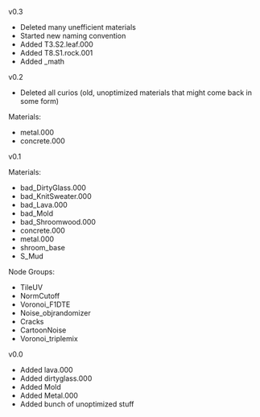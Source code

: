 v0.3

 - Deleted many unefficient materials
 - Started new naming convention
 - Added T3.S2.leaf.000
 - Added T8.S1.rock.001
 - Added _math

v0.2
 
 - Deleted all curios (old, unoptimized materials that might come back in some form)

Materials:
 - metal.000
 - concrete.000

v0.1

Materials:
 - bad_DirtyGlass.000
 - bad_KnitSweater.000
 - bad_Lava.000
 - bad_Mold
 - bad_Shroomwood.000
 - concrete.000
 - metal.000
 - shroom_base
 - S_Mud

Node Groups:
 - TileUV
 - NormCutoff
 - Voronoi_F1DTE
 - Noise_objrandomizer
 - Cracks
 - CartoonNoise
 - Voronoi_triplemix

v0.0

 - Added lava.000
 - Added dirtyglass.000
 - Added Mold
 - Added Metal.000
 - Added bunch of unoptimized stuff


